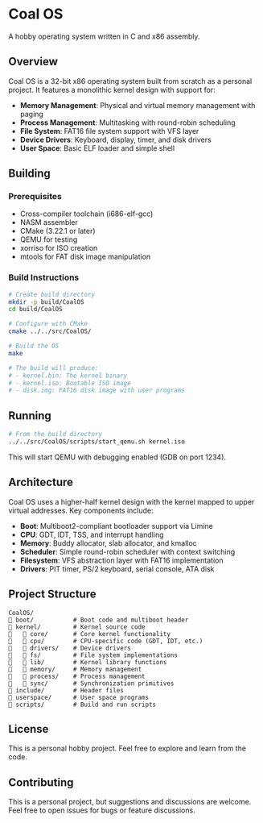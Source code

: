 # Coal OS

A hobby operating system written in C and x86 assembly.

## Overview

Coal OS is a 32-bit x86 operating system built from scratch as a personal project. It features a monolithic kernel design with support for:

- **Memory Management**: Physical and virtual memory management with paging
- **Process Management**: Multitasking with round-robin scheduling
- **File System**: FAT16 file system support with VFS layer
- **Device Drivers**: Keyboard, display, timer, and disk drivers
- **User Space**: Basic ELF loader and simple shell

## Building

### Prerequisites

- Cross-compiler toolchain (i686-elf-gcc)
- NASM assembler
- CMake (3.22.1 or later)
- QEMU for testing
- xorriso for ISO creation
- mtools for FAT disk image manipulation

### Build Instructions

```bash
# Create build directory
mkdir -p build/CoalOS
cd build/CoalOS

# Configure with CMake
cmake ../../src/CoalOS/

# Build the OS
make

# The build will produce:
# - kernel.bin: The kernel binary
# - kernel.iso: Bootable ISO image
# - disk.img: FAT16 disk image with user programs
```

## Running

```bash
# From the build directory
../../src/CoalOS/scripts/start_qemu.sh kernel.iso
```

This will start QEMU with debugging enabled (GDB on port 1234).

## Architecture

Coal OS uses a higher-half kernel design with the kernel mapped to upper virtual addresses. Key components include:

- **Boot**: Multiboot2-compliant bootloader support via Limine
- **CPU**: GDT, IDT, TSS, and interrupt handling
- **Memory**: Buddy allocator, slab allocator, and kmalloc
- **Scheduler**: Simple round-robin scheduler with context switching
- **Filesystem**: VFS abstraction layer with FAT16 implementation
- **Drivers**: PIT timer, PS/2 keyboard, serial console, ATA disk

## Project Structure

```
CoalOS/
   boot/           # Boot code and multiboot header
   kernel/         # Kernel source code
      core/       # Core kernel functionality
      cpu/        # CPU-specific code (GDT, IDT, etc.)
      drivers/    # Device drivers
      fs/         # File system implementations
      lib/        # Kernel library functions
      memory/     # Memory management
      process/    # Process management
      sync/       # Synchronization primitives
   include/        # Header files
   userspace/      # User space programs
   scripts/        # Build and run scripts
```

## License

This is a personal hobby project. Feel free to explore and learn from the code.

## Contributing

This is a personal project, but suggestions and discussions are welcome. Feel free to open issues for bugs or feature discussions.